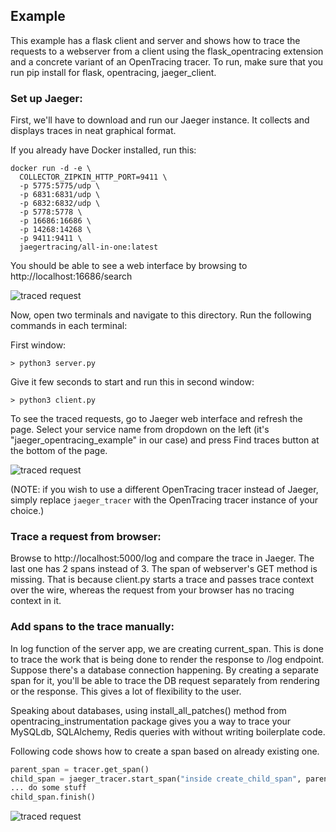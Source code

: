 ## Example

This example has a flask client and server and shows how to trace the requests
to a webserver from a client using the flask_opentracing extension and
a concrete variant of an OpenTracing tracer. To run, make sure that you run pip
install for flask, opentracing, jaeger_client.

### Set up Jaeger:

First, we'll have to download and run our Jaeger instance. It collects and displays
traces in neat graphical format.

If you already have Docker installed, run this:

```
docker run -d -e \
  COLLECTOR_ZIPKIN_HTTP_PORT=9411 \
  -p 5775:5775/udp \
  -p 6831:6831/udp \
  -p 6832:6832/udp \
  -p 5778:5778 \
  -p 16686:16686 \
  -p 14268:14268 \
  -p 9411:9411 \
  jaegertracing/all-in-one:latest
```

You should be able to see a web interface by browsing to http://localhost:16686/search

![traced request](https://raw.githubusercontent.com/opentracing-contrib/python-flask/example/example/img/jaeger_0.png)

Now, open two terminals and navigate to this directory. Run the following commands in
each terminal:

First window:

```
> python3 server.py   
```

Give it few seconds to start and run this in second window:

```
> python3 client.py   
```

To see the traced requests, go to Jaeger web interface and refresh the page.
Select your service name from dropdown on the left (it's
"jaeger_opentracing_example" in our case) and press Find traces button at the bottom of the page.


![traced request](https://raw.githubusercontent.com/opentracing-contrib/python-flask/example/example/img/jaeger.png)


(NOTE: if you wish to use a different OpenTracing tracer instead of Jaeger, simply replace
`jaeger_tracer` with the OpenTracing tracer instance of your choice.)

### Trace a request from browser:

Browse to http://localhost:5000/log and compare the trace in Jaeger.
The last one has 2 spans instead of 3. The span of webserver's GET method is missing.
That is because client.py starts a trace and passes trace context over the wire, whereas the request from your browser has no tracing context in it.

### Add spans to the trace manually:

In log function of the server app, we are creating current_span. This is done to
trace the work that is being done to render the response to /log endpoint. Suppose there's
a database connection happening. By creating a separate span for it, you'll be able
to trace the DB request separately from rendering or the response. This gives a
lot of flexibility to the user.

Speaking about databases, using install_all_patches() method from
opentracing_instrumentation package gives you a way to trace
your MySQLdb, SQLAlchemy, Redis queries with without writing boilerplate code.

Following code shows how to create a span based on already existing one.

```python
parent_span = tracer.get_span()
child_span = jaeger_tracer.start_span("inside create_child_span", parent_span)
... do some stuff
child_span.finish()
```

![traced request](https://raw.githubusercontent.com/opentracing-contrib/python-flask/example/example/img/jaeger_1.png)
